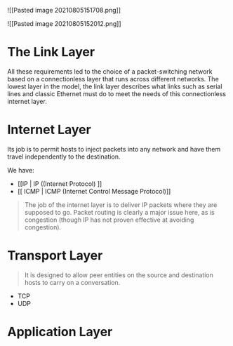 
![[Pasted image 20210805151708.png]]


![[Pasted image 20210805152012.png]]

# The Link Layer

All these requirements led to the choice of a packet-switching network based on a connectionless layer that runs across different networks. The lowest layer in the model, the link layer describes what links such as serial lines and classic Ethernet must do to meet the needs of this connectionless internet layer.


# Internet Layer

Its job is to permit hosts to inject packets into any network and have them travel independently to the destination.

We have:

- [[IP | IP ((Internet Protocol) ]]
- [[ ICMP | ICMP (Internet Control Message Protocol)]]

> The job of the internet layer is to deliver IP packets where they are supposed to go. Packet routing is clearly a major issue here, as is congestion (though IP has not proven effective at avoiding congestion).


# Transport Layer

> It is designed to allow peer entities on the source and destination hosts to carry on a conversation.

- TCP
- UDP

# Application Layer




